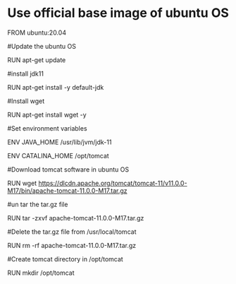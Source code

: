 
# Use official base image of ubuntu OS

FROM ubuntu:20.04
 
#Update the ubuntu OS

RUN apt-get update
 
#install jdk11

RUN apt-get install -y default-jdk
 
#Install wget 

RUN apt-get install wget -y
 
#Set environment variables

ENV JAVA_HOME /usr/lib/jvm/jdk-11

ENV CATALINA_HOME /opt/tomcat
 
#Download tomcat software in ubuntu OS 

RUN wget https://dlcdn.apache.org/tomcat/tomcat-11/v11.0.0-M17/bin/apache-tomcat-11.0.0-M17.tar.gz
 
#un tar the tar.gz file

RUN tar -zxvf apache-tomcat-11.0.0-M17.tar.gz
 
#Delete the tar.gz file from /usr/local/tomcat

RUN rm -rf apache-tomcat-11.0.0-M17.tar.gz
 
#Create tomcat directory in /opt/tomcat

RUN mkdir /opt/tomcat

